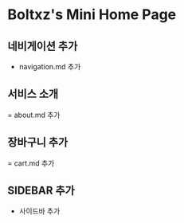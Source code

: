 # Boltxz's Mini Home Page 



## 네비게이션 추가
- navigation.md 추가

## 서비스 소개
= about.md 추가


## 장바구니 추가
= cart.md 추가

## SIDEBAR 추가
- 사이드바 추가